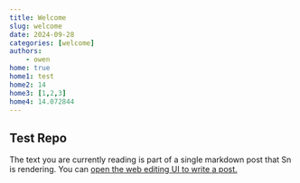 ```yaml
---
title: Welcome
slug: welcome
date: 2024-09-28
categories: [welcome]
authors: 
    - owen
home: true
home1: test
home2: 14
home3: [1,2,3]
home4: 14.072844
---
```


## Test Repo

The text you are currently reading is part of a single markdown post that Sn is rendering.  You can [open the web editing UI to write a post.](/_/frontend)